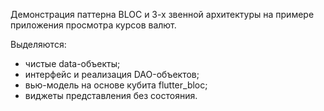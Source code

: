 Демонстрация паттерна BLOC и 3-х звенной архитектуры на примере приложения просмотра курсов валют.

Выделяются:
- чистые data-объекты;
- интерфейс и реализация DAO-объектов;
- вью-модель на основе кубита flutter_bloc;
- виджеты представления без состояния.
